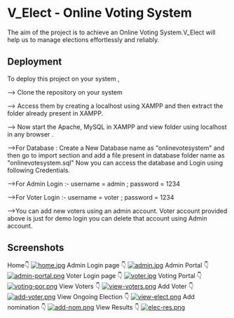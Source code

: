 
# V_Elect - Online Voting System

The aim of the project is to achieve an Online Voting System.V_Elect will help us to manage elections effortlessly and reliably.



## Deployment

To deploy this project on your system , 

--> Clone the repository on your system  

--> Access them by creating a localhost using XAMPP and then extract the folder already present in XAMPP.

--> Now start the Apache, MySQL in XAMPP and view folder using localhost in any browser .

-->For Database : Create a New Database name as "onlinevotesystem" and then go to import section and add a file present in database folder name as "onlinevotesystem.sql"
Now you can access the database and Login using following Credentials.

-->For Admin Login :- username = admin ; password = 1234

-->For Voter Login :- username = voter ; password = 1234

-->You can add new voters using an admin account. Voter account provided above is just for demo login you can delete that account using Admin account.


## Screenshots

Home👇
[![home.jpg](https://i.postimg.cc/mrYHCqsP/home.jpg)](https://postimg.cc/06NjqVrv)
Admin Login page 👇
[![admin.jpg](https://i.postimg.cc/MG9zCb0s/admin.jpg)](https://postimg.cc/wtsKJNGJ)
Admin Portal 👇
[![admin-portal.png](https://i.postimg.cc/xTG8smZZ/admin-portal.png)](https://postimg.cc/SJsmRnkL)
Voter Login page 👇
[![voter.jpg](https://i.postimg.cc/tTVCFnP2/voter.jpg)](https://postimg.cc/N9BccMdH)
Voting Portal 👇
[![voting-por.png](https://i.postimg.cc/RhB9fsvZ/voting-por.png)](https://postimg.cc/R6XjxT3k)
View Voters 👇
[![view-voters.png](https://i.postimg.cc/QdHLBGcq/view-voters.png)](https://postimg.cc/yD4p5GQJ)
Add Voter 👇
[![add-voter.png](https://i.postimg.cc/XqHH3q16/add-voter.png)](https://postimg.cc/m19NyLGm)
View Ongoing Election 👇
[![view-elect.png](https://i.postimg.cc/sxXmnyj6/view-elect.png)](https://postimg.cc/r0B5mBtx)
Add nomination 👇
[![add-nom.png](https://i.postimg.cc/Hsr3XpPj/add-nom.png)](https://postimg.cc/tYHhHHbH)
View Results 👇
[![elec-res.png](https://i.postimg.cc/L8fTQxSp/elec-res.png)](https://postimg.cc/QF81HkV4)

